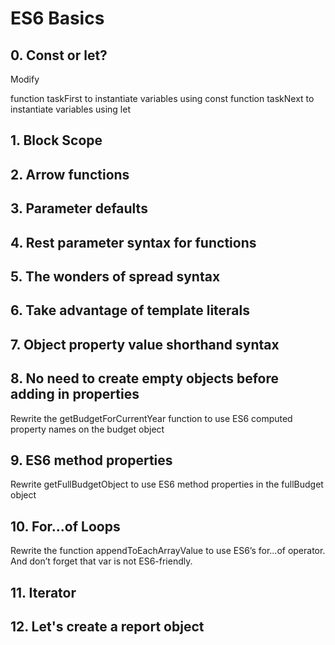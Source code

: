 # ES6 Basics

## 0. Const or let?

Modify

function taskFirst to instantiate variables using const
function taskNext to instantiate variables using let

## 1. Block Scope


## 2. Arrow functions



## 3. Parameter defaults



## 4. Rest parameter syntax for functions



## 5. The wonders of spread syntax



## 6. Take advantage of template literals



## 7. Object property value shorthand syntax



## 8. No need to create empty objects before adding in properties

Rewrite the getBudgetForCurrentYear function to use ES6 computed property names on the budget object

## 9. ES6 method properties

Rewrite getFullBudgetObject to use ES6 method properties in the fullBudget object


## 10. For...of Loops

Rewrite the function appendToEachArrayValue to use ES6’s for...of operator. And don’t forget that var is not ES6-friendly.


## 11. Iterator
## 12. Let's create a report object
